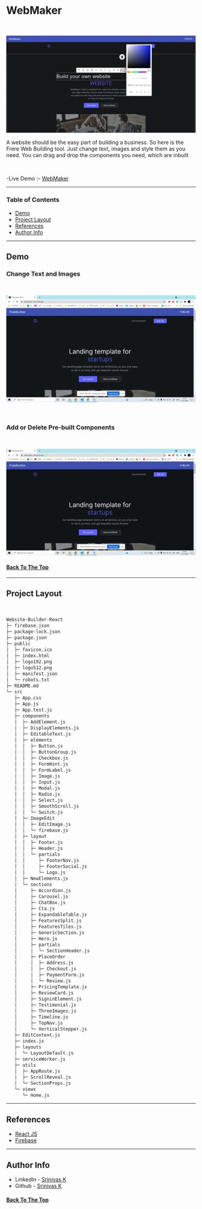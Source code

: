 # WebMaker

<br>

<p align="center">
  <img  src="demo.png" >  
</p>

A website should be the easy part of building a business. So here is the Frere Web Building tool. Just change text, images and style them as you need. You can drag and drop the components you need, which are inbuilt

<br/>

-Live Demo :- [WebMaker](https://webbuilder-react.web.app)  

---

### Table of Contents

- [Demo](#demo)
- [Project Layout](#project-layout)
- [References](#references)
- [Author Info](#author-info)

---

## Demo

### Change Text and Images
<br>
<p align="center">
  <img  src="g1.gif" >  
</p>

<br>

### Add or Delete Pre-built Components

<br/>
<p align="center">
  <img  src="g2.gif" >  
</p>



#### [Back To The Top](#WebMaker)

---

## Project Layout
<br />

```
Website-Builder-React
├─ firebase.json
├─ package-lock.json
├─ package.json
├─ public
│  ├─ favicon.ico
│  ├─ index.html
│  ├─ logo192.png
│  ├─ logo512.png
│  ├─ manifest.json
│  └─ robots.txt
├─ README.md
└─ src
   ├─ App.css
   ├─ App.js
   ├─ App.test.js
   ├─ components
   │  ├─ AddElement.js
   │  ├─ DisplayElements.js
   │  ├─ EditableText.js
   │  ├─ elements
   │  │  ├─ Button.js
   │  │  ├─ ButtonGroup.js
   │  │  ├─ Checkbox.js
   │  │  ├─ FormHint.js
   │  │  ├─ FormLabel.js
   │  │  ├─ Image.js
   │  │  ├─ Input.js
   │  │  ├─ Modal.js
   │  │  ├─ Radio.js
   │  │  ├─ Select.js
   │  │  ├─ SmoothScroll.js
   │  │  └─ Switch.js
   │  ├─ ImageEdit
   │  │  ├─ EditImage.js
   │  │  └─ firebase.js
   │  ├─ layout
   │  │  ├─ Footer.js
   │  │  ├─ Header.js
   │  │  └─ partials
   │  │     ├─ FooterNav.js
   │  │     ├─ FooterSocial.js
   │  │     └─ Logo.js
   │  ├─ NewElements.js
   │  └─ sections
   │     ├─ Accordion.js
   │     ├─ Carousel.js
   │     ├─ ChatBox.js
   │     ├─ Cta.js
   │     ├─ ExpandableTable.js
   │     ├─ FeaturesSplit.js
   │     ├─ FeaturesTiles.js
   │     ├─ GenericSection.js
   │     ├─ Hero.js
   │     ├─ partials
   │     │  └─ SectionHeader.js
   │     ├─ PlaceOrder
   │     │  ├─ Address.js
   │     │  ├─ Checkout.js
   │     │  ├─ PaymentForm.js
   │     │  └─ Review.js
   │     ├─ PricingTemplate.js
   │     ├─ ReviewCard.js
   │     ├─ SigninElement.js
   │     ├─ Testimonial.js
   │     ├─ ThreeImages.js
   │     ├─ Timeline.js
   │     ├─ TopNav.js
   │     └─ VerticalStepper.js
   ├─ EditContext.js
   ├─ index.js
   ├─ layouts
   │  └─ LayoutDefault.js
   ├─ serviceWorker.js
   ├─ utils
   │  ├─ AppRoute.js
   │  ├─ ScrollReveal.js
   │  └─ SectionProps.js
   └─ views
      └─ Home.js

```

---

## References

- [React JS](https://reactjs.org/)
- [Firebase](https://firebase.google.com/)

---

## Author Info

- LinkedIn - [Srinivas K](https://www.linkedin.com/in/srinivas-konduri/)
- Github - [Srinivas K](https://github.com/srinivaskool)

#### [Back To The Top](#WebMaker)



